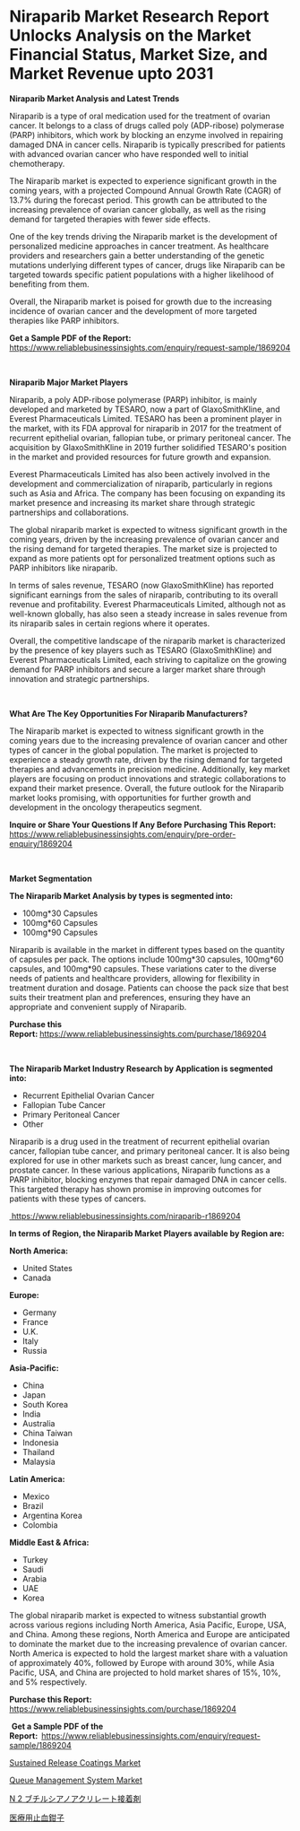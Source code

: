 <p><h1>Niraparib Market Research Report Unlocks Analysis on the Market Financial Status, Market Size, and Market Revenue upto 2031</h1></p><p><strong>Niraparib Market Analysis and Latest Trends</strong></p>
<p><p>Niraparib is a type of oral medication used for the treatment of ovarian cancer. It belongs to a class of drugs called poly (ADP-ribose) polymerase (PARP) inhibitors, which work by blocking an enzyme involved in repairing damaged DNA in cancer cells. Niraparib is typically prescribed for patients with advanced ovarian cancer who have responded well to initial chemotherapy.</p><p>The Niraparib market is expected to experience significant growth in the coming years, with a projected Compound Annual Growth Rate (CAGR) of 13.7% during the forecast period. This growth can be attributed to the increasing prevalence of ovarian cancer globally, as well as the rising demand for targeted therapies with fewer side effects.</p><p>One of the key trends driving the Niraparib market is the development of personalized medicine approaches in cancer treatment. As healthcare providers and researchers gain a better understanding of the genetic mutations underlying different types of cancer, drugs like Niraparib can be targeted towards specific patient populations with a higher likelihood of benefiting from them.</p><p>Overall, the Niraparib market is poised for growth due to the increasing incidence of ovarian cancer and the development of more targeted therapies like PARP inhibitors.</p></p>
<p><strong>Get a Sample PDF of the Report:&nbsp;</strong> <a href="https://www.reliablebusinessinsights.com/enquiry/request-sample/1869204">https://www.reliablebusinessinsights.com/enquiry/request-sample/1869204</a></p>
<p>&nbsp;</p>
<p><strong>Niraparib Major Market Players</strong></p>
<p><p>Niraparib, a poly ADP-ribose polymerase (PARP) inhibitor, is mainly developed and marketed by TESARO, now a part of GlaxoSmithKline, and Everest Pharmaceuticals Limited. TESARO has been a prominent player in the market, with its FDA approval for niraparib in 2017 for the treatment of recurrent epithelial ovarian, fallopian tube, or primary peritoneal cancer. The acquisition by GlaxoSmithKline in 2019 further solidified TESARO's position in the market and provided resources for future growth and expansion.</p><p>Everest Pharmaceuticals Limited has also been actively involved in the development and commercialization of niraparib, particularly in regions such as Asia and Africa. The company has been focusing on expanding its market presence and increasing its market share through strategic partnerships and collaborations.</p><p>The global niraparib market is expected to witness significant growth in the coming years, driven by the increasing prevalence of ovarian cancer and the rising demand for targeted therapies. The market size is projected to expand as more patients opt for personalized treatment options such as PARP inhibitors like niraparib.</p><p>In terms of sales revenue, TESARO (now GlaxoSmithKline) has reported significant earnings from the sales of niraparib, contributing to its overall revenue and profitability. Everest Pharmaceuticals Limited, although not as well-known globally, has also seen a steady increase in sales revenue from its niraparib sales in certain regions where it operates.</p><p>Overall, the competitive landscape of the niraparib market is characterized by the presence of key players such as TESARO (GlaxoSmithKline) and Everest Pharmaceuticals Limited, each striving to capitalize on the growing demand for PARP inhibitors and secure a larger market share through innovation and strategic partnerships.</p></p>
<p>&nbsp;</p>
<p><strong>What Are The Key Opportunities For Niraparib Manufacturers?</strong></p>
<p><p>The Niraparib market is expected to witness significant growth in the coming years due to the increasing prevalence of ovarian cancer and other types of cancer in the global population. The market is projected to experience a steady growth rate, driven by the rising demand for targeted therapies and advancements in precision medicine. Additionally, key market players are focusing on product innovations and strategic collaborations to expand their market presence. Overall, the future outlook for the Niraparib market looks promising, with opportunities for further growth and development in the oncology therapeutics segment.</p></p>
<p><strong>Inquire or Share Your Questions If Any Before Purchasing This Report:</strong> <a href="https://www.reliablebusinessinsights.com/enquiry/pre-order-enquiry/1869204">https://www.reliablebusinessinsights.com/enquiry/pre-order-enquiry/1869204</a></p>
<p>&nbsp;</p>
<p><strong>Market Segmentation</strong></p>
<p><strong>The Niraparib Market Analysis by types is segmented into:</strong></p>
<p><ul><li>100mg*30 Capsules</li><li>100mg*60 Capsules</li><li>100mg*90 Capsules</li></ul></p>
<p><p>Niraparib is available in the market in different types based on the quantity of capsules per pack. The options include 100mg*30 capsules, 100mg*60 capsules, and 100mg*90 capsules. These variations cater to the diverse needs of patients and healthcare providers, allowing for flexibility in treatment duration and dosage. Patients can choose the pack size that best suits their treatment plan and preferences, ensuring they have an appropriate and convenient supply of Niraparib.</p></p>
<p><strong>Purchase this Report:&nbsp;</strong><a href="https://www.reliablebusinessinsights.com/purchase/1869204">https://www.reliablebusinessinsights.com/purchase/1869204</a></p>
<p>&nbsp;</p>
<p><strong>The Niraparib Market Industry Research by Application is segmented into:</strong></p>
<p><ul><li>Recurrent Epithelial Ovarian Cancer</li><li>Fallopian Tube Cancer</li><li>Primary Peritoneal Cancer</li><li>Other</li></ul></p>
<p><p>Niraparib is a drug used in the treatment of recurrent epithelial ovarian cancer, fallopian tube cancer, and primary peritoneal cancer. It is also being explored for use in other markets such as breast cancer, lung cancer, and prostate cancer. In these various applications, Niraparib functions as a PARP inhibitor, blocking enzymes that repair damaged DNA in cancer cells. This targeted therapy has shown promise in improving outcomes for patients with these types of cancers.</p></p>
<p><a href="https://www.reliablebusinessinsights.com/niraparib-r1869204">&nbsp;https://www.reliablebusinessinsights.com/niraparib-r1869204</a></p>
<p><strong>In terms of Region, the Niraparib Market Players available by Region are:</strong></p>
<p>
    <p> <strong> North America: </strong>
        <ul>
            <li>United States</li>
            <li>Canada</li>
        </ul>
        </p> 
    <p> <strong> Europe: </strong>
        <ul>
            <li>Germany</li>
            <li>France</li>
            <li>U.K.</li>
            <li>Italy</li>
            <li>Russia</li>
        </ul>
        </p> 
    <p> <strong> Asia-Pacific: </strong>
        <ul>
            <li>China</li>
            <li>Japan</li>
            <li>South Korea</li>
            <li>India</li>
            <li>Australia</li>
            <li>China Taiwan</li>
            <li>Indonesia</li>
            <li>Thailand</li>
            <li>Malaysia</li>
        </ul>
        </p> 
    <p> <strong> Latin America: </strong>
        <ul>
            <li>Mexico</li>
            <li>Brazil</li>
            <li>Argentina Korea</li>
            <li>Colombia</li>
        </ul>
        </p> 
    <p> <strong> Middle East & Africa: </strong>
        <ul>
            <li>Turkey</li>
            <li>Saudi</li>
            <li>Arabia</li>
            <li>UAE</li>
            <li>Korea</li>
        </ul>
    </p>
    </p>
<p><p>The global niraparib market is expected to witness substantial growth across various regions including North America, Asia Pacific, Europe, USA, and China. Among these regions, North America and Europe are anticipated to dominate the market due to the increasing prevalence of ovarian cancer. North America is expected to hold the largest market share with a valuation of approximately 40%, followed by Europe with around 30%, while Asia Pacific, USA, and China are projected to hold market shares of 15%, 10%, and 5% respectively.</p></p>
<p><strong>Purchase this Report: </strong><a href="https://www.reliablebusinessinsights.com/purchase/1869204">https://www.reliablebusinessinsights.com/purchase/1869204</a></p>
<p>&nbsp;<strong>Get a Sample PDF of the Report:&nbsp;&nbsp;</strong><a href="https://www.reliablebusinessinsights.com/enquiry/request-sample/1869204">https://www.reliablebusinessinsights.com/enquiry/request-sample/1869204</a></p>
<p><strong></strong></p>
<p><p><a href="https://github.com/gladysalidde/Market-Research-Report-List-1/blob/main/sustained-release-coatings-market.md">Sustained Release Coatings Market</a></p><p><a href="https://github.com/labibmmn112/Market-Research-Report-List-1/blob/main/queue-management-system-market.md">Queue Management System Market</a></p><p><a href="https://github.com/EstaSprer20231/Market-Research-Report-List-2/blob/main/2039329177401.md">N 2 ブチルシアノアクリレート接着剤</a></p><p><a href="https://github.com/klon646/Market-Research-Report-List-2/blob/main/1738529177402.md">医療用止血鉗子</a></p></p>